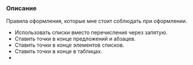 ### Описание
Правила оформления, которые мне стоит соблюдать при оформлении.

- Использовать списки вместо перечисления через запятую.
- Ставить точки в конце предложений и абзацев.
- Ставить точки в конце элементов списков.
- Ставить точки в конце в таблицах.
- 